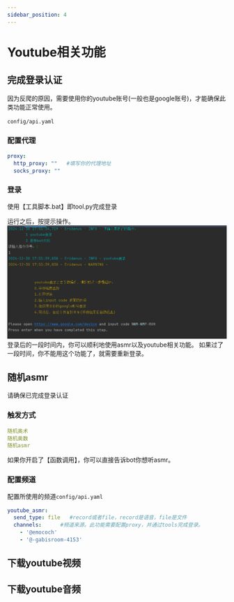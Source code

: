 ```yaml
---
sidebar_position: 4
---
```

# Youtube相关功能
## 完成登录认证
因为反爬的原因，需要使用你的youtube账号(一般也是google账号)，才能确保此类功能正常使用。

`config/api.yaml`
### 配置代理
```yaml
proxy:
  http_proxy: ""   #填写你的代理地址
  socks_proxy: ""
```
### 登录
使用【工具脚本.bat】即tool.py完成登录

运行之后，按提示操作。
![img](./img/544e3c8554992aa0c45c43ca27c09ce5.png)
登录后的一段时间内，你可以顺利地使用asmr以及youtube相关功能。
如果过了一段时间，你不能用这个功能了，就需要重新登录。

## 随机asmr
请确保已完成登录认证
### 触发方式
```yaml
随机奥术
随机奥数
随机asmr
```
如果你开启了【函数调用】，你可以直接告诉bot你想听asmr。
### 配置频道
配置所使用的频道`config/api.yaml`
```yaml
youtube_asmr:
  send_type: file   #record或者file，record是语音，file是文件
  channels:      #频道来源。此功能需要配置proxy，并通过tools完成登录。
    - '@emococh'
    - '@-gabisroom-4153'
```
## 下载youtube视频

## 下载youtube音频
